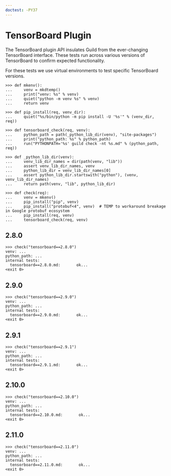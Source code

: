 ```yaml
---
doctest: -PY37
---
```


# TensorBoard Plugin

The TensorBoard plugin API insulates Guild from the ever-changing
TensorBoard interface. These tests run across various versions of
TensorBoard to confirm expected functionality.

For these tests we use virtual environments to test specific
TensorBoard versions.

    >>> def mkenv():
    ...     venv = mkdtemp()
    ...     print("venv: %s" % venv)
    ...     quiet("python -m venv %s" % venv)
    ...     return venv

    >>> def pip_install(req, venv_dir):
    ...     quiet("%s/bin/python -m pip install -U '%s'" % (venv_dir, req))

    >>> def tensorboard_check(req, venv):
    ...     python_path = path(_python_lib_dir(venv), "site-packages")
    ...     print("python_path: %s" % python_path)
    ...     run("PYTHONPATH='%s' guild check -nt %s.md" % (python_path, req))

    >>> def _python_lib_dir(venv):
    ...     venv_lib_dir_names = dir(path(venv, "lib"))
    ...     assert venv_lib_dir_names, venv
    ...     python_lib_dir = venv_lib_dir_names[0]
    ...     assert python_lib_dir.startswith("python"), (venv, venv_lib_dir_names)
    ...     return path(venv, "lib", python_lib_dir)

    >>> def check(req):
    ...     venv = mkenv()
    ...     pip_install("pip", venv)
    ...     pip_install("protobuf<4", venv)  # TEMP to workaround breakage in Google protobuf ecosystem
    ...     pip_install(req, venv)
    ...     tensorboard_check(req, venv)

## 2.8.0

    >>> check("tensorboard==2.8.0")
    venv: ...
    python_path: ...
    internal tests:
      tensorboard==2.8.0.md:       ok...
    <exit 0>

## 2.9.0

    >>> check("tensorboard==2.9.0")
    venv: ...
    python_path: ...
    internal tests:
      tensorboard==2.9.0.md:       ok...
    <exit 0>

## 2.9.1

    >>> check("tensorboard==2.9.1")
    venv: ...
    python_path: ...
    internal tests:
      tensorboard==2.9.1.md:       ok...
    <exit 0>

## 2.10.0

    >>> check("tensorboard==2.10.0")
    venv: ...
    python_path: ...
    internal tests:
      tensorboard==2.10.0.md:       ok...
    <exit 0>

## 2.11.0

    >>> check("tensorboard==2.11.0")
    venv: ...
    python_path: ...
    internal tests:
      tensorboard==2.11.0.md:       ok...
    <exit 0>

